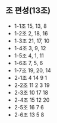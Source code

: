 ## 조 편성(13조)
  - 1-1조 15, 13, 8
  - 1-2조 2, 18, 16
  - 1-3조 21, 17, 10
  - 1-4조 3, 9, 12
  - 1-5조 4, 1, 11
  - 1-6조 7, 5, 6
  - 1-7조 19, 20, 14
  - 2-1조 4 14 9 1
  - 2-2조 11 2 3 19
  - 2-3조 10 17 18
  - 2-4조 15 12 20
  - 2-5조 16 7 6
  - 2-6조 13 5 8
